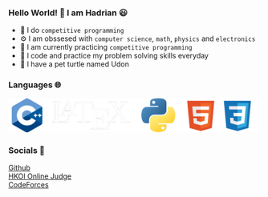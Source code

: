 ### Hello World! 👋 I am Hadrian 😃
- 🧠 I do ```competitive programming```
- ⚙️ I am obssesed with ```computer science```, ```math```, ```physics``` and ```electronics```
- 🌱 I am currently practicing ```competitive programming```
- 🔨 I code and practice my problem solving skills everyday
- 🐢 I have a pet turtle named Udon
### Languages 🌐
![](github_language_1.png)
### Socials 🤝

<a href="https://github.com/LauNeedsA">Github</a><br>
<a href="https://judge.hkoi.org/user/wy_hadrianlau">HKOI Online Judge</a><br>
<a href="https://codeforces.com/profile/Lau_Needs_A">CodeForces</a><br>
